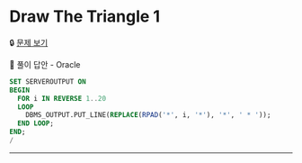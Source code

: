 # Draw The Triangle 1

🔒 [문제 보기](https://www.hackerrank.com/challenges/draw-the-triangle-1/problem)

🔑 풀이 답안 - Oracle

```SQL
SET SERVEROUTPUT ON
BEGIN
  FOR i IN REVERSE 1..20
  LOOP
    DBMS_OUTPUT.PUT_LINE(REPLACE(RPAD('*', i, '*'), '*', ' * '));
  END LOOP; 
END; 
/
```

------

